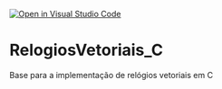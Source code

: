 [![Open in Visual Studio Code](https://classroom.github.com/assets/open-in-vscode-c66648af7eb3fe8bc4f294546bfd86ef473780cde1dea487d3c4ff354943c9ae.svg)](https://classroom.github.com/online_ide?assignment_repo_id=10361488&assignment_repo_type=AssignmentRepo)
# RelogiosVetoriais_C
Base para a implementação de relógios vetoriais em C
